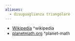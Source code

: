 ```yaml
---
aliases:
  - disuguaglianza triangolare
---
```


- [Wikipedia](https://en.wikipedia.org/wiki/Triangle_inequality) ^wikipedia
- [planetmath.org](https://planetmath.org/TriangleInequality) ^planet-math
